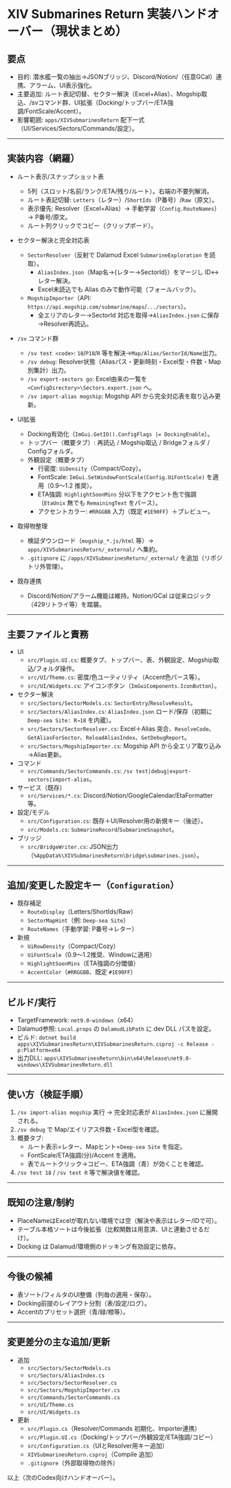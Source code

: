 # XIV Submarines Return 実装ハンドオーバー（現状まとめ）

## 要点
- 目的: 潜水艦一覧の抽出→JSONブリッジ、Discord/Notion/（任意GCal）連携、アラーム、UI表示強化。
- 主要追加: ルート表記切替、セクター解決（Excel+Alias）、Mogship取込、/svコマンド群、UI拡張（Docking/トップバー/ETA強調/FontScale/Accent）。
- 影響範囲: `apps/XIVSubmarinesReturn` 配下一式（UI/Services/Sectors/Commands/設定）。

---

## 実装内容（網羅）
- ルート表示/スナップショット表
  - 5列（スロット/名前/ランク/ETA/残り/ルート）。右端の不要列解消。
  - ルート表記切替: `Letters`（レター）/`ShortIds`（P番号）/`Raw`（原文）。
  - 表示優先: Resolver（Excel+Alias）→ 手動学習（`Config.RouteNames`）→ P番号/原文。
  - ルート列クリックでコピー（クリップボード）。

- セクター解決と完全対応表
  - `SectorResolver`（反射で Dalamud Excel `SubmarineExploration` を読取）。
    - `AliasIndex.json`（Map名→{レター→SectorId}）をマージし ID↔レター解決。
    - Excel未読込でも Alias のみで動作可能（フォールバック）。
  - `MogshipImporter`（API: `https://api.mogship.com/submarine/maps`/`.../sectors`）。
    - 全エリアのレター→SectorId 対応を取得→`AliasIndex.json` に保存→Resolver再読込。

- `/sv` コマンド群
  - `/sv test <code>`: `18`/`P18`/`R` 等を解決→`Map/Alias/SectorId/Name`出力。
  - `/sv debug`: Resolver状態（Aliasパス・更新時刻・Excel型・件数・Map別集計）出力。
  - `/sv export-sectors go`: Excel由来の一覧を `<ConfigDirectory>\Sectors.export.json` へ。
  - `/sv import-alias mogship`: Mogship API から完全対応表を取り込み更新。

- UI拡張
  - Docking有効化（`ImGui.GetIO().ConfigFlags |= DockingEnable`）。
  - トップバー（概要タブ）: 再読込 / Mogship取込 / Bridgeフォルダ / Configフォルダ。
  - 外観設定（概要タブ）
    - 行密度: `UiDensity`（Compact/Cozy）。
    - FontScale: `ImGui.SetWindowFontScale(Config.UiFontScale)` を適用（0.9〜1.2 推奨）。
    - ETA強調: `HighlightSoonMins` 分以下をアクセント色で強調（`EtaUnix` 無でも `RemainingText` をパース）。
    - アクセントカラー: `#RRGGBB` 入力（既定 `#1E90FF`）＋プレビュー。

- 取得物整理
  - 検証ダウンロード（`mogship_*.js/html` 等）→ `apps/XIVSubmarinesReturn/_external/` へ集約。
  - `.gitignore` に `/apps/XIVSubmarinesReturn/_external/` を追加（リポジトリ外管理）。

- 既存連携
  - Discord/Notion/アラーム機能は維持。Notion/GCal は従来ロジック（429リトライ等）を踏襲。

---

## 主要ファイルと責務
- UI
  - `src/Plugin.UI.cs`: 概要タブ、トップバー、表、外観設定、Mogship取込/フォルダ操作。
  - `src/UI/Theme.cs`: 密度/色ユーティリティ（Accent色パース等）。
  - `src/UI/Widgets.cs`: アイコンボタン（`ImGuiComponents.IconButton`）。
- セクター解決
  - `src/Sectors/SectorModels.cs`: `SectorEntry`/`ResolveResult`。
  - `src/Sectors/AliasIndex.cs`: `AliasIndex.json` ロード/保存（初期に `Deep-sea Site: R→18` を内蔵）。
  - `src/Sectors/SectorResolver.cs`: Excel＋Alias 突合、`ResolveCode`、`GetAliasForSector`、`ReloadAliasIndex`、`GetDebugReport`。
  - `src/Sectors/MogshipImporter.cs`: Mogship API から全エリア取り込み→Alias更新。
- コマンド
  - `src/Commands/SectorCommands.cs`: `/sv test|debug|export-sectors|import-alias`。
- サービス（既存）
  - `src/Services/*.cs`: Discord/Notion/GoogleCalendar/EtaFormatter 等。
- 設定/モデル
  - `src/Configuration.cs`: 既存＋UI/Resolver用の新規キー（後述）。
  - `src/Models.cs`: `SubmarineRecord`/`SubmarineSnapshot`。
- ブリッジ
  - `src/BridgeWriter.cs`: JSON出力（`%AppData%\XIVSubmarinesReturn\bridge\submarines.json`）。

---

## 追加/変更した設定キー（`Configuration`）
- 既存補足
  - `RouteDisplay`（Letters/ShortIds/Raw）
  - `SectorMapHint`（例: `Deep-sea Site`）
  - `RouteNames`（手動学習: P番号→レター）
- 新規
  - `UiRowDensity`（Compact/Cozy）
  - `UiFontScale`（0.9〜1.2推奨、Windowに適用）
  - `HighlightSoonMins`（ETA強調の分閾値）
  - `AccentColor`（`#RRGGBB`、既定 `#1E90FF`）

---

## ビルド/実行
- TargetFramework: `net9.0-windows`（x64）
- Dalamud参照: `Local.props` の `DalamudLibPath` に dev DLL パスを設定。
- ビルド: `dotnet build apps\XIVSubmarinesReturn\XIVSubmarinesReturn.csproj -c Release -p:Platform=x64`
- 出力DLL: `apps\XIVSubmarinesReturn\bin\x64\Release\net9.0-windows\XIVSubmarinesReturn.dll`

---

## 使い方（検証手順）
1) `/sv import-alias mogship` 実行 → 完全対応表が `AliasIndex.json` に展開される。
2) `/sv debug` で Map/エイリアス件数・Excel型を確認。
3) 概要タブ:
   - ルート表示=レター、Mapヒント=`Deep-sea Site` を指定。
   - FontScale/ETA強調(分)/Accent を適用。
   - 表でルートクリック→コピー、ETA強調（青）が効くことを確認。
4) `/sv test 18` / `/sv test R` 等で解決値を確認。

---

## 既知の注意/制約
- PlaceNameはExcelが取れない環境では空（解決や表示はレター/IDで可）。
- テーブル本格ソートは今後拡張（比較関数は用意済、UIと連動させるだけ）。
- Docking は Dalamud/環境側のドッキング有効設定に依存。

---

## 今後の候補
- 表ソート/フィルタのUI整備（列毎の適用・保存）。
- Docking前提のレイアウト分割（表/設定/ログ）。
- Accentのプリセット選択（青/緑/橙等）。

---

## 変更差分の主な追加/更新
- 追加
  - `src/Sectors/SectorModels.cs`
  - `src/Sectors/AliasIndex.cs`
  - `src/Sectors/SectorResolver.cs`
  - `src/Sectors/MogshipImporter.cs`
  - `src/Commands/SectorCommands.cs`
  - `src/UI/Theme.cs`
  - `src/UI/Widgets.cs`
- 更新
  - `src/Plugin.cs`（Resolver/Commands 初期化、Importer連携）
  - `src/Plugin.UI.cs`（Docking/トップバー/外観設定/ETA強調/コピー）
  - `src/Configuration.cs`（UIとResolver用キー追加）
  - `XIVSubmarinesReturn.csproj`（Compile 追加）
  - `.gitignore`（外部取得物の除外）

以上（次のCodex向けハンドオーバー）。

